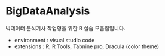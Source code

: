 # BigDataAnalysis
빅데이터 분석기사 작업형을 위한 R 실습 모음집입니다.

- environment : visual studio code
- extensions : R, R Tools, Tabnine pro, Dracula (color theme)  
